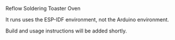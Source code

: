 Reflow Soldering Toaster Oven

It runs uses the ESP-IDF environment, not the Arduino environment.

Build and usage instructions will be added shortly.
